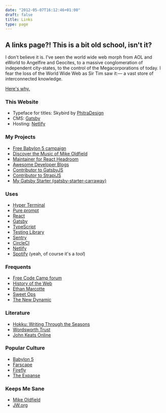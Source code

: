 ```yaml
---
date: "2012-05-07T16:12:46+01:00"
draft: false
title: Links
type: page
---
```


## A links page?! This is a bit old school, isn't it?

I don't believe it is. I've seen the world wide web morph from AOL and eWorld to Angelfire and Geocites, to a massive conglomeration of independent city-states, to the control of the Megacorporations of today. I fear the loss of the World Wide Web as Sir Tim saw it:— a vast store of interconnected knowledge.

[Here's why.](https://medium.com/matter/the-web-we-have-to-save-2eb1fe15a426)

### This Website

- Typeface for titles: Skybird by [PhitraDesign](http://phitradesign-fonts.com/)
- CMS: [Gatsby](http://gatsbyjs.org)
- Hosting: [Netlify](https://www.netlify.com)

### My Projects
- [Free Babylon 5 campaign](https://freebabylon5.com)
- [Discover the Music of Mike Oldfield](https://discovermikeoldfield.info)
- [Maintainer for React Headroom](https://github.com/KyleAMathews/react-headroom/)
- [Awesome Developer Blogs](https://github.com/endymion1818/awesome-developer-blogs)
- [Contributor to GatsbyJS](https://github.com/gatsbyjs/gatsby)
- [Contributor to StrapiJS](https://github.com/strapi/strapi)
- [My Gatsby Starter (gatsby-starter-carraway)](https://www.gatsbyjs.org/starters/endymion1818/gatsby-starter-carraway/)

### Uses
- [Hyper Terminal](https://hyper.is)
- [Pure prompt](https://github.com/sindresorhus/pure)
- [React](https://reactjs.org/)
- [Gatsby](https://www.gatsbyjs.org/)
- [TypeScript](https://www.typescriptlang.org)
- [Testing Library](https://testing-library.com/react/)
- [Sentry](https://sentry.io/welcome/)
- [CircleCI](http://circleci.com)
- [Netlify](http://netlify.com)
- [Spotify](https://www.spotify.com/uk/) (yeah, of course it's a _tool_)

### Frequents
- [Free Code Camp forum](https://www.freecodecamp.org/forum)
- [History of the Web](https://thehistoryoftheweb.com)
- [Ethan Marcotte](https://www.ethanmarcotte.com)
- [Sweet Ops](https://sweetops.com/)
- [The New Dynamic](https://www.thenewdynamic.org/)

### Literature
- [Hokku: Writing Through the Seasons](http://github.com)
- [Wordsworth Trust](https://wordsworth.org.uk)
- [John Keats Online](http://john-keats.com)

### Popular Culture
- [Babylon 5](http://freebabylon5.com)
- [Farscape](http://www.farscapeworld.com)
- [Firefly](http://browncoats.com)
- [The Expanse](https://theexpanselives.com)

### Keeps Me Sane
- [Mike Oldfield](http://mikeoldfieldofficial.com)
- [JW.org](https://www.jw.org)
